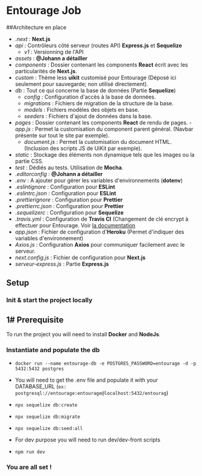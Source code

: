 # Entourage Job

##Architecture en place

- _.next_ : **Next.js**
- _api_ : Contrôleurs côté serveur (routes API) **Express.js** et **Sequelize**
  - _v1_ : Versionning de l'API
- _assets_ : **@Johann a détailler**
- _components_ : Dossier contenant les components **React** écrit avec les particularités de **Next.js**.
- _custom_ : Thème less **uikit** customisé pour Entourage (Déposé ici seulement pour sauvegarde; non utilisé directement).
- _db_ : Tout ce qui concerne la base de données (Partie **Sequelize**)
  - _config_ : Configuration d'accès à la base de données.
  - _migrations_ : Fichiers de migration de la structure de la base.
  - _models_ : Fichiers modèles des objets en base.
  - _seeders_ : Fichiers d'ajout de données dans la base.
- _pages_ : Dossier contenant les components **React** de rendu de pages.
  -_app.js_ : Permet la customisation du component parent général. (Navbar présente sur tout le site par exemple).
  - _document.js_ : Permet la customisation du document HTML. (Inclusion des scripts JS de UiKit par exemple).
- _static_ : Stockage des éléments non dynamique tels que les images ou la partie CSS.
- _test_ : Dédiés au tests. Utilisation de **Mocha**.
- _.editorconfig_ : **@Johann a détailler**
- _.env_ : A ajouter pour gérer les variables d'environnements (**dotenv**)
- _.eslintignore_ : Configuration pour **ESLint**
- _.eslintrc.json_ : Configuration pour **ESLint**
- _.prettierignore_ : Configuration pour **Prettier**
- _.prettierrc.json_ : Configuration pour **Prettier**
- _.sequelizerc_ : Configuration pour **Sequelize**
- _.travis.yml_ : Configuration de **Travis CI** (Changement de clé encrypt à effectuer pour Entourage. Voir [la documentation](https://docs.travis-ci.com/user/deployment/heroku/)
- _app.json_ : Fichier de configuration d'**Heroku** (Permet d'indiquer des variables d'environnement)
- _Axios.js_ : Configuration **Axios** pour communiquer facilement avec le serveur.
- _next.config.js_ : Fichier de configuration pour **Next.js**
- _serveur-express.js_ : Partie **Express.js**

## Setup

### Init & start the project locally

## 1# Prerequisite

To run the project you will need to install **Docker** and **NodeJs**.

### Instantiate and populate the db

- `docker run --name entourage-db -e POSTGRES_PASSWORD=entourage -d -p 5432:5432 postgres`

- You will need to get the .env file and populate it with your DATABASE_URL (`ex: postgresql://entourage:entourage@localhost:5432/entourag`)

- `npx sequelize db:create`

- `npx sequelize db:migrate`

- `npx sequelize db:seed:all`

- For dev purpose you will need to run dev/dev-front scripts

- `npm run dev`

### You are all set !